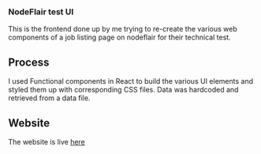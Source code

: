 ### NodeFlair test UI
This is the frontend done up by me trying to re-create the various web components of a job listing page on nodeflair for their technical test.

## Process
I used Functional components in React to build the various UI elements and styled them up with corresponding CSS files.
Data was hardcoded and retrieved from a data file.

## Website
The website is live [here](https://vercel.com/wasjoe1/node-flair-tech-test/8KGaYiDrbMbMCaQgFp3uk86fhrNE)
